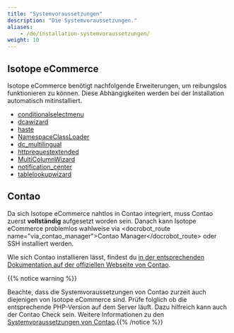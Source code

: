 ```yaml
---
title: "Systemvoraussetzungen"
description: "Die Systemvoraussetzungen."
aliases:
    - /de/installation-systemvoraussetzungen/
weight: 10    
---
```



## Isotope eCommerce

Isotope eCommerce benötigt nachfolgende Erweiterungen, um reibungslos funktionieren zu können. Diese Abhängigkeiten werden bei der Installation automatisch mitinstalliert.

* [conditionalselectmenu][1]
* [dcawizard][2]
* [haste][3]
* [NamespaceClassLoader][4]
* [dc_multilingual][5]
* [httprequestextended][6]
* [MultiColumnWizard][7]
* [notification_center][8]
* [tablelookupwizard][9]


## Contao

Da sich Isotope eCommerce nahtlos in Contao integriert, muss Contao zuerst **vollständig** aufgesetzt worden sein. 
Danach kann Isotope eCommerce problemlos wahlweise via <docrobot_route name="via_contao_manager">Contao Manager</docrobot_route> oder SSH installiert werden.

Wie sich Contao installieren lässt, findest du [in der entsprechenden Dokumentation auf der offiziellen Webseite von Contao][8].

{{% notice warning %}}<p>Beachte, dass die Systemvoraussetzungen von Contao zurzeit auch diejenigen von Isotope eCommerce sind. Prüfe folglich ob die entsprechende PHP-Version auf dem Server läuft. Dazu hilfreich kann auch der Contao Check sein. Weitere Informationen zu den <a href="https://docs.contao.org/books/manual/3.5/de/01-installation/den-live-server-konfigurieren.html#contao-systemvoraussetzungen" target="_blank">Systemvoraussetzungen von Contao</a>.{{% /notice %}}

[1]: https://contao.org/de/erweiterungsliste/view/conditionalselectmenu.de.html
[2]: https://contao.org/de/erweiterungsliste/view/dcawizard.de.html
[3]: https://contao.org/en/erweiterungsliste/view/haste.en.html
[4]: https://contao.org/de/erweiterungsliste/view/NamespaceClassLoader.de.html
[5]: https://contao.org/de/erweiterungsliste/view/dc_multilingual.de.html
[6]: https://contao.org/de/erweiterungsliste/view/httprequestextended.de.html
[7]: https://contao.org/de/erweiterungsliste/view/MultiColumnWizard.de.html
[8]: https://contao.org/de/erweiterungsliste/view/notification_center.de.html
[9]: https://contao.org/de/erweiterungsliste/view/tablelookupwizard.de.html
